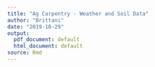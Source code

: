 ```yaml
---
title: "Ag Carpentry - Weather and Soil Data"
author: "Brittani"
date: "2019-10-29"
output:
  pdf_document: default
  html_document: default
source: Rmd
---
```












































